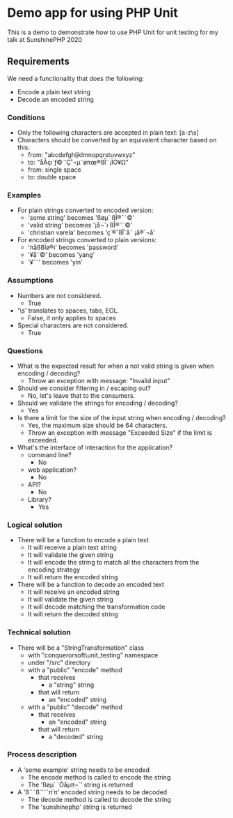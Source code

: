 # Demo app for using PHP Unit

This is a demo to demonstrate how to use PHP Unit for unit testing for my talk at SunshinePHP 2020

## Requirements

We need a functionality that does the following:

- Encode a plain text string
- Decode an encoded string

### Conditions

- Only the following characters are accepted in plain text: [a-z\s]
- Characters should be converted by an equivalent character based on this:
  - from: "abcdefghijklmnopqrstuvwxyz"
  - to:   "åÅçı´ƒ©˙ˆÇ˚¬µ˜øπœ®ßÎ¨¡ÏÓ¥Ω"
  - from: single space
  - to: double space

### Examples

- For plain strings converted to encoded version:
  - 'some string' becomes 'ßøµ´  ßÎ®ˆ˜©'
  - 'valid string' becomes '¡å¬ˆı  ßÎ®ˆ˜©'
  - 'christian varela' becomes 'ç˙®ˆßÎˆå˜  ¡å®´¬å'
- For encoded strings converted to plain versions:
  - 'πåßßÏø®ı' becomes 'password'
  - '¥å˜©' becomes 'yang'
  - '¥ˆ˜' becomes 'yin'

### Assumptions

- Numbers are not considered.
  - True
- '\s' translates to spaces, tabs, EOL.
  - False, it only applies to spaces
- Special characters are not considered.
  - True

### Questions

- What is the expected result for when a not valid string is given when encoding / decoding?
  - Throw an exception with message: "Invalid input"
- Should we consider filtering in / escaping out?
  - No, let's leave that to the consumers.
- Should we validate the strings for encoding / decoding?
  - Yes
- Is there a limit for the size of the input string when encoding / decoding?
  - Yes, the maximum size should be 64 characters.
  - Throw an exception with message "Exceeded Size" if the limit is exceeded.
- What's the interface of interaction for the application?
  - command line?
    - No
  - web application?
    - No
  - API?
    - No
  - Library?
    - Yes

### Logical solution

- There will be a function to encode a plain text
  - It will receive a plain text string
  - It will validate the given string
  - It will encode the string to match all the characters from the encoding strategy
  - It will return the encoded string
- There will be a function to decode an encoded text
  - It will receive an encoded string
  - It will validate the given string
  - It will decode matching the transformation code
  - It will return the decoded string

### Technical solution

- There will be a "StringTransformation" class
  - with "conquerorsoft\unit_testing" namespace
  - under "/src" directory
  - with a "public" "encode" method
    - that receives
      - a "string" string
    - that will return
      - an "encoded" string
  - with a "public" "decode" method
    - that receives
      - an "encoded" string
    - that will return
      - a "decoded" string

### Process description

- A 'some example' string needs to be encoded
  - The encode method is called to encode the string
  - The 'ßøµ´  ´Óåµπ¬´' string is returned
- A 'ß¨˜ß˙ˆ˜´π˙π' encoded string needs to be decoded
  - The decode method is called to decode the string
  - The 'sunshinephp' string is returned